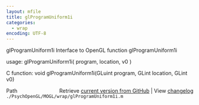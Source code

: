 ```yaml
---
layout: mfile
title: glProgramUniform1i
categories:
  - wrap
encoding: UTF-8
---
```


glProgramUniform1i  Interface to OpenGL function glProgramUniform1i

usage:  glProgramUniform1i\( program, location, v0 \)

C function:  void glProgramUniform1i\(GLuint program, GLint location, GLint v0\)


<div class="code_header" style="text-align:right;">
  <span style="float:left;">Path&nbsp;&nbsp;</span> <span class="counter">Retrieve <a href=
  "https://raw.github.com/Psychtoolbox-3/Psychtoolbox-3/beta/./PsychOpenGL/MOGL/wrap/glProgramUniform1i.m">current version from GitHub</a> | View <a href=
  "https://github.com/Psychtoolbox-3/Psychtoolbox-3/commits/beta/./PsychOpenGL/MOGL/wrap/glProgramUniform1i.m">changelog</a></span>
</div>
<div class="code">
  <code>./PsychOpenGL/MOGL/wrap/glProgramUniform1i.m</code>
</div>
